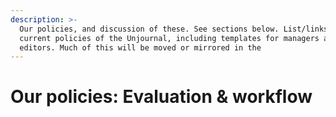 ```yaml
---
description: >-
  Our policies, and discussion of these. See sections below. List/links to
  current policies of the Unjournal, including templates for managers and
  editors. Much of this will be moved or mirrored in the
---
```


# Our policies: Evaluation & workflow

